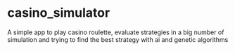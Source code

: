 # casino_simulator
A simple app to play casino roulette, evaluate strategies in a big number of simulation and trying to find the best strategy with ai and genetic algorithms
